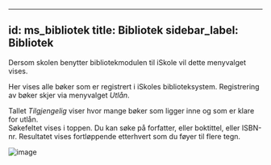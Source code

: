  ---
id: ms_bibliotek
title: Bibliotek
sidebar_label: Bibliotek
---

Dersom skolen benytter bibliotekmodulen til iSkole vil dette menyvalget vises.

Her vises alle bøker som er registrert i iSkoles biblioteksystem. Registrering av bøker skjer via menyvalget _Utlån_.

Tallet _Tilgjengelig_ viser hvor mange bøker som ligger inne og som er klare for utlån.  
Søkefeltet vises i toppen. Du kan søke på forfatter, eller boktittel, eller ISBN-nr. Resultatet vises fortløppende etterhvert som du føyer til flere tegn. 

![image](https://github.com/BarmanHanssen/iskole/assets/80097133/4512b61b-8dce-4e46-b101-cfa61427bca8)
